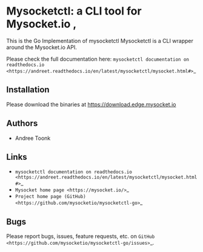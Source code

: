 Mysocketctl: a CLI tool for Mysocket.io ,
==================================================
This is the Go Implementation of mysocketctl
Mysocketctl is a CLI wrapper around the Mysocket.io API.

Please check the full documentation here:
`mysocketctl documentation on readthedocs.io <https://andreet.readthedocs.io/en/latest/mysocketctl/mysocket.html#>`_

Installation
--------------------
Please download the binaries at https://download.edge.mysocket.io 

Authors
--------------------
* Andree Toonk

Links
--------------------
* `mysocketctl documentation on readthedocs.io <https://andreet.readthedocs.io/en/latest/mysocketctl/mysocket.html#>`_
* `Mysocket home page <https://mysocket.io/>`_
* `Project home page (GitHub) <https://github.com/mysocketio/mysocketctl-go>`_

Bugs
--------------------
Please report bugs, issues, feature requests, etc. on `GitHub <https://github.com/mysocketio/mysocketctl-go/issues>`_.

